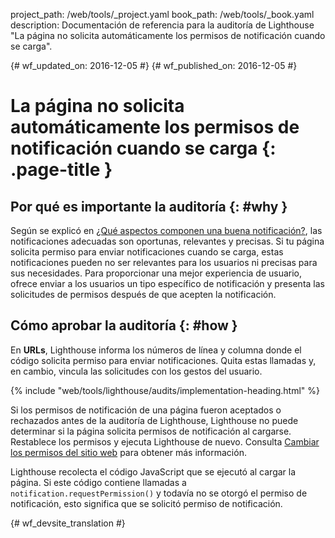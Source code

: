 project_path: /web/tools/_project.yaml
book_path: /web/tools/_book.yaml
description: Documentación de referencia para la auditoría de Lighthouse "La página no solicita automáticamente los permisos de notificación cuando se carga".

{# wf_updated_on: 2016-12-05 #}
{# wf_published_on: 2016-12-05 #}

# La página no solicita automáticamente los permisos de notificación cuando se carga  {: .page-title }

## Por qué es importante la auditoría {: #why }

Según se explicó en [¿Qué aspectos componen una buena notificación?][good], las notificaciones adecuadas son
oportunas, relevantes y precisas. Si tu página solicita permiso para enviar
notificaciones cuando se carga, estas notificaciones pueden no ser relevantes para los
usuarios ni precisas para sus necesidades. Para proporcionar una mejor experiencia de usuario, ofrece enviar a
los usuarios un tipo específico de notificación y presenta las solicitudes de permisos
después de que acepten la notificación.

[good]: /web/fundamentals/engage-and-retain/push-notifications/good-notification

## Cómo aprobar la auditoría {: #how }

En **URLs**, Lighthouse informa los números de línea y columna donde
el código solicita permiso para enviar notificaciones. Quita estas llamadas
y, en cambio, vincula las solicitudes con los gestos del usuario.

{% include "web/tools/lighthouse/audits/implementation-heading.html" %}

Si los permisos de notificación de una página fueron aceptados o rechazados antes de la
auditoría de Lighthouse, Lighthouse no puede determinar si la página solicita
permisos de notificación al cargarse. Restablece los permisos y ejecuta
Lighthouse de nuevo. Consulta [Cambiar los permisos del sitio web][help] para obtener más información.

Lighthouse recolecta el código JavaScript que se ejecutó al cargar la página. Si este
código contiene llamadas a `notification.requestPermission()` y todavía no se otorgó el
permiso de notificación, esto significa que se solicitó permiso de notificación.

[help]: https://support.google.com/chrome/answer/6148059


{# wf_devsite_translation #}
